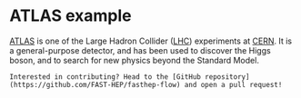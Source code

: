 # ATLAS example

[ATLAS](https://atlas.cern/) is one of the Large Hadron Collider
([LHC](https://home.cern/science/accelerators/large-hadron-collider))
experiments at [CERN](https://home.cern/). It is a general-purpose detector, and
has been used to discover the Higgs boson, and to search for new physics beyond
the Standard Model.

```{note}
Interested in contributing? Head to the [GitHub repository](https://github.com/FAST-HEP/fasthep-flow) and open a pull request!
```
